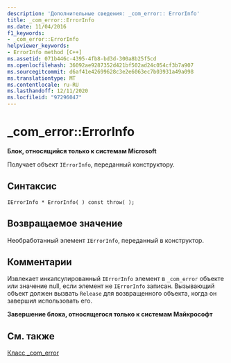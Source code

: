 ```yaml
---
description: 'Дополнительные сведения: _com_error:: ErrorInfo'
title: _com_error::ErrorInfo
ms.date: 11/04/2016
f1_keywords:
- _com_error::ErrorInfo
helpviewer_keywords:
- ErrorInfo method [C++]
ms.assetid: 071b446c-4395-4fb8-bd3d-300a8b25f5cd
ms.openlocfilehash: 36092ae9287352d421bf502ad24c054cf3b7a907
ms.sourcegitcommit: d6af41e42699628c3e2e6063ec7b03931a49a098
ms.translationtype: MT
ms.contentlocale: ru-RU
ms.lasthandoff: 12/11/2020
ms.locfileid: "97296047"
---
```

# <a name="_com_errorerrorinfo"></a>_com_error::ErrorInfo

**Блок, относящийся только к системам Microsoft**

Получает объект `IErrorInfo`, переданный конструктору.

## <a name="syntax"></a>Синтаксис

```
IErrorInfo * ErrorInfo( ) const throw( );
```

## <a name="return-value"></a>Возвращаемое значение

Необработанный элемент `IErrorInfo`, переданный в конструктор.

## <a name="remarks"></a>Комментарии

Извлекает инкапсулированный `IErrorInfo` элемент в `_com_error` объекте или значение null, если элемент не `IErrorInfo` записан. Вызывающий объект должен вызвать `Release` для возвращенного объекта, когда он завершил использовать его.

**Завершение блока, относящегося только к системам Майкрософт**

## <a name="see-also"></a>См. также

[Класс _com_error](../cpp/com-error-class.md)

